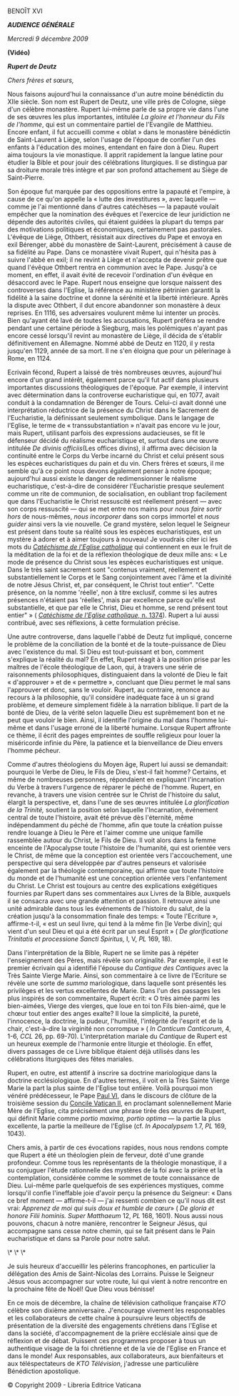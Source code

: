 BENOÎT XVI

***AUDIENCE GÉNÉRALE***

*Mercredi 9 décembre 2009*

**(Vidéo)**

***Rupert de Deutz***

*Chers frères et sœurs,*

Nous faisons aujourd'hui la connaissance d'un autre moine bénédictin du XIIe siècle. Son nom est Rupert de Deutz, une ville près de Cologne, siège d'un célèbre monastère. Rupert lui-même parle de sa propre vie dans l'une de ses œuvres les plus importantes, intitulée *La gloire et l'honneur du Fils de l'homme*, qui est un commentaire partiel de l'Evangile de Matthieu. Encore enfant, il fut accueilli comme « oblat » dans le monastère bénédictin de Saint-Laurent à Liège, selon l'usage de l'époque de confier l'un des enfants à l'éducation des moines, entendant en faire don à Dieu. Rupert aima toujours la vie monastique. Il apprit rapidement la langue latine pour étudier la Bible et pour jouir des célébrations liturgiques. Il se distingua par sa droiture morale très intègre et par son profond attachement au Siège de Saint-Pierre.

Son époque fut marquée par des oppositions entre la papauté et l'empire, à cause de ce qu'on appelle la « lutte des investitures », avec laquelle — comme je l'ai mentionné dans d'autres catéchèses — la papauté voulait empêcher que la nomination des évêques et l'exercice de leur juridiction ne dépende des autorités civiles, qui étaient guidées la plupart du temps par des motivations politiques et économiques, certainement pas pastorales. L'évêque de Liège, Othbert, résistait aux directives du Pape et envoya en exil Bérenger, abbé du monastère de Saint-Laurent, précisément à cause de sa fidélité au Pape. Dans ce monastère vivait Rupert, qui n'hésita pas à suivre l'abbé en exil; il ne revint à Liège et n'accepta de devenir prêtre que quand l'évêque Othbert rentra en communion avec le Pape. Jusqu'à ce moment, en effet, il avait évité de recevoir l'ordination d'un évêque en désaccord avec le Pape. Rupert nous enseigne que lorsque naissent des controverses dans l'Eglise, la référence au ministère pétrinien garantit la fidélité à la saine doctrine et donne la sérénité et la liberté intérieure. Après la dispute avec Othbert, il dut encore abandonner son monastère à deux reprises. En 1116, ses adversaires voulurent même lui intenter un procès. Bien qu'ayant été lavé de toutes les accusations, Rupert préféra se rendre pendant une certaine période à Siegburg, mais les polémiques n'ayant pas encore cessé lorsqu'il revint au monastère de Liège, il décida de s'établir définitivement en Allemagne. Nommé abbé de Deutz en 1120, il y resta jusqu'en 1129, année de sa mort. Il ne s'en éloigna que pour un pèlerinage à Rome, en 1124.

Ecrivain fécond, Rupert a laissé de très nombreuses œuvres, aujourd'hui encore d'un grand intérêt, également parce qu'il fut actif dans plusieurs importantes discussions théologiques de l'époque. Par exemple, il intervint avec détermination dans la controverse eucharistique qui, en 1077, avait conduit à la condamnation de Bérenger de Tours. Celui-ci avait donné une interprétation réductrice de la présence du Christ dans le Sacrement de l'Eucharistie, la définissant seulement symbolique. Dans le langage de l'Eglise, le terme de « transsubstantiation » n'avait pas encore vu le jour, mais Rupert, utilisant parfois des expressions audacieuses, se fit le défenseur décidé du réalisme eucharistique et, surtout dans une œuvre intitulée *De divinis officiis*(Les offices divins), il affirma avec décision la continuité entre le Corps du Verbe incarné du Christ et celui présent sous les espèces eucharistiques du pain et du vin. Chers frères et sœurs, il me semble qu'à ce point nous devons également penser à notre époque; aujourd'hui aussi existe le danger de redimensionner le réalisme eucharistique, c'est-à-dire de considérer l'Eucharistie presque seulement comme un rite de communion, de socialisation, en oubliant trop facilement que dans l'Eucharistie le Christ ressuscité est réellement présent — avec son corps ressuscité — qui se met entre nos mains pour *nous faire sortir hors* de nous-mêmes, *nous incorporer* dans son corps immortel et *nous guider* ainsi vers la vie nouvelle. Ce grand mystère, selon lequel le Seigneur est présent dans toute sa réalité sous les espèces eucharistiques, est un mystère à adorer et à aimer toujours à nouveau! Je voudrais citer ici les mots du *[Catéchisme de l'Eglise catholique](http://www.vatican.va/archive/FRA0013/_INDEX.HTM)* qui contiennent en eux le fruit de la méditation de la foi et de la réflexion théologique de deux mille ans: « Le mode de présence du Christ sous les espèces eucharistiques est unique. Dans le très saint sacrement sont "contenus vraiment, réellement et substantiellement le Corps et le Sang conjointement avec l'âme et la divinité de notre Jésus Christ, et, par conséquent, le Christ tout entier". "Cette présence, on la nomme 'réelle', non à titre exclusif, comme si les autres présences n'étaient pas 'réelles', mais par excellence parce qu'elle est substantielle, et que par elle le Christ, Dieu et homme, se rend présent tout entier" » ( [*Catéchisme de l'Eglise catholique,* n. 1374](http://www.vatican.va/archive/FRA0013/__P3W.HTM)). Rupert a lui aussi contribué, avec ses réflexions, à cette formulation précise.

Une autre controverse, dans laquelle l'abbé de Deutz fut impliqué, concerne le problème de la conciliation de la bonté et de la toute-puissance de Dieu avec l'existence du mal. Si Dieu est tout-puissant et bon, comment s'explique la réalité du mal? En effet, Rupert réagit à la position prise par les maîtres de l'école théologique de Laon, qui, à travers une série de raisonnements philosophiques, distinguaient dans la volonté de Dieu le fait « d'approuver » et de « permettre », concluant que Dieu permet le mal sans l'approuver et donc, sans le vouloir. Rupert, au contraire, renonce au recours à la philosophie, qu'il considère inadéquate face à un si grand problème, et demeure simplement fidèle à la narration biblique. Il part de la bonté de Dieu, de la vérité selon laquelle Dieu est suprêmement bon et ne peut que vouloir le bien. Ainsi, il identifie l'origine du mal dans l'homme lui-même et dans l'usage erroné de la liberté humaine. Lorsque Rupert affronte ce thème, il écrit des pages empreintes de souffle religieux pour louer la miséricorde infinie du Père, la patience et la bienveillance de Dieu envers l'homme pécheur.

Comme d'autres théologiens du Moyen âge, Rupert lui aussi se demandait: pourquoi le Verbe de Dieu, le Fils de Dieu, s'est-il fait homme? Certains, et même de nombreuses personnes, répondaient en expliquant l'incarnation du Verbe à travers l'urgence de réparer le péché de l'homme. Rupert, en revanche, à travers une vision centrée sur le Christ de l'histoire du salut, élargit la perspective, et, dans l'une de ses œuvres intitulée *La glorification de la Trinité,* soutient la position selon laquelle l'Incarnation, événement central de toute l'histoire, avait été prévue dès l'éternité, même indépendamment du péché de l'homme, afin que toute la création puisse rendre louange à Dieu le Père et l'aimer comme une unique famille rassemblée autour du Christ, le Fils de Dieu. Il voit alors dans la femme enceinte de l'Apocalypse toute l'histoire de l'humanité, qui est orientée vers le Christ, de même que la conception est orientée vers l'accouchement, une perspective qui sera développée par d'autres penseurs et valorisée également par la théologie contemporaine, qui affirme que toute l'histoire du monde et de l'humanité est une conception orientée vers l'enfantement du Christ. Le Christ est toujours au centre des explications exégétiques fournies par Rupert dans ses commentaires aux Livres de la Bible, auxquels il se consacra avec une grande attention et passion. Il retrouve ainsi une unité admirable dans tous les événements de l'histoire du salut, de la création jusqu'à la consommation finale des temps: « Toute l'Ecriture », affirme-t-il, « est un seul livre, qui tend à la même fin \[le Verbe divin\]; qui vient d'un seul Dieu et qui a été écrit par un seul Esprit » ( *De glorificatione Trinitatis et processione Sancti Spiritus,* I, V, *PL* 169, 18).

Dans l'interprétation de la Bible, Rupert ne se limite pas à répéter l'enseignement des Pères, mais révèle son originalité. Par exemple, il est le premier écrivain qui a identifié l'épouse du *Cantique des Cantiques* avec la Très Sainte Vierge Marie. Ainsi, son commentaire à ce livre de l'Ecriture se révèle une sorte de *summa* mariologique, dans laquelle sont présentés les privilèges et les vertus excellentes de Marie. Dans l'un des passages les plus inspirés de son commentaire, Rupert écrit: « O très aimée parmi les bien-aimées, Vierge des vierges, que loue en toi ton Fils bien-aimé, que le chœur tout entier des anges exalte? Il loue la simplicité, la pureté, l'innocence, la doctrine, la pudeur, l'humilité, l'intégrité de l'esprit et de la chair, c'est-à-dire la virginité non corrompue » ( *In Canticum Canticorum*, 4, 1-6, *CCL* 26, pp. 69-70). L'interprétation mariale du *Cantique* de Rupert est un heureux exemple de l'harmonie entre liturgie et théologie. En effet, divers passages de ce Livre biblique étaient déjà utilisés dans les célébrations liturgiques des fêtes mariales.

Rupert, en outre, est attentif à inscrire sa doctrine mariologique dans la doctrine ecclésiologique. En d'autres termes, il voit en la Très Sainte Vierge Marie la part la plus sainte de l'Eglise tout entière. Voilà pourquoi mon vénéré prédécesseur, le Pape [Paul VI](/content/paul-vi/fr.html), dans le discours de clôture de la troisième session du [Concile Vatican II](http://www.vatican.va/archive/hist_councils/ii_vatican_council/index_fr.htm), en proclamant solennellement Marie Mère de l'Eglise, cita précisément une phrase tirée des œuvres de Rupert, qui définit Marie comme *portio maxima, portio optima* — la partie la plus excellente, la partie la meilleure de l'Eglise (cf. *In Apocalypsem* 1.7, *PL* 169, 1043).

Chers amis, à partir de ces évocations rapides, nous nous rendons compte que Rupert a été un théologien plein de ferveur, doté d'une grande profondeur. Comme tous les représentants de la théologie monastique, il a su conjuguer l'étude rationnelle des mystères de la foi avec la prière et la contemplation, considérée comme le sommet de toute connaissance de Dieu. Lui-même parle quelquefois de ses expériences mystiques, comme lorsqu'il confie l'ineffable joie d'avoir perçu la présence du Seigneur: « Dans ce bref moment — affirme-t-il — j'ai ressenti combien ce qu'il nous dit est vrai: *Apprenez de moi qui suis doux et humble de cœur*» ( *De gloria et honore Filii hominis. Super Matthaeum* 12, *PL* 168, 1601). Nous aussi nous pouvons, chacun à notre manière, rencontrer le Seigneur Jésus, qui accompagne sans cesse notre chemin, qui se fait présent dans le Pain eucharistique et dans sa Parole pour notre salut.

\\* \\* \\*

Je suis heureux d'accueillir les pèlerins francophones, en particulier la délégation des Amis de Saint-Nicolas des Lorrains. Puisse le Seigneur Jésus vous accompagner sur votre route, lui qui vient à notre rencontre en la prochaine fête de Noël! Que Dieu vous bénisse!

En ce mois de décembre, la chaîne de télévision catholique française *KTO* célèbre son dixième anniversaire. J'encourage vivement les responsables et les collaborateurs de cette chaîne à poursuivre leurs objectifs de présentation de la diversité des engagements chrétiens dans l'Eglise et dans la société, d'accompagnement de la prière ecclésiale ainsi que de réflexion et de débat. Puissent ces programmes proposer à tous un authentique visage de la foi chrétienne et de la vie de l'Eglise en France et dans le monde! Aux responsables, aux collaborateurs, aux bienfaiteurs et aux téléspectateurs de *KTO Télévision*, j'adresse une particulière Bénédiction apostolique.

© Copyright 2009 - Libreria Editrice Vaticana